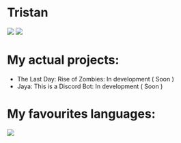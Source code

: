 # Tristan

<img src="https://discord.c99.nl/widget/theme-4/771317042653167627.png">
<img src="https://img.shields.io/badge/hello-world!-brightgreen">


# My actual projects:

+ The Last Day: Rise of Zombies: In development ( Soon )
+ Jaya: This is a Discord Bot: In development ( Soon )

# My favourites languages:

<img src="https://upload.wikimedia.org/wikipedia/commons/6/6a/JavaScript-logo.png">
